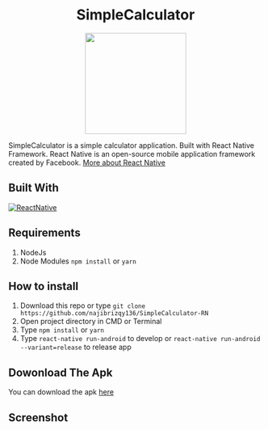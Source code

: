 <h1 align="center">SimpleCalculator</h1>
<p align="center">
  <img src="https://user-images.githubusercontent.com/33283502/66637056-88deb380-ec3c-11e9-9ee0-b512bfdf8cd3.png" width='200'/>
</p>
<p>
  SimpleCalculator is a simple calculator application. Built with React Native Framework.
  React Native is an open-source mobile application framework created by Facebook. <a href="https://facebook.github.io/react-native/">More about React Native</a>
</p>

## Built With

[![ReactNative](https://img.shields.io/badge/ReactNative-v.0.61.2-blue.svg?style=rounded-square)](https://facebook.github.io/react-native/docs/0.60/getting-started)

## Requirements

1. NodeJs
2. Node Modules `npm install` or `yarn`

## How to install

1. Download this repo or type `git clone https://github.com/najibrizqy136/SimpleCalculator-RN`
2. Open project directory in CMD or Terminal
3. Type `npm install` or `yarn`
4. Type `react-native run-android` to develop or `react-native run-android --variant=release` to release app

## Dowonload The Apk

You can download the apk [here](https://drive.google.com/file/d/125-4dwHU8S-8zzC7w_N3eVyv_FFUDbTn/view?usp=sharing)

## Screenshot
